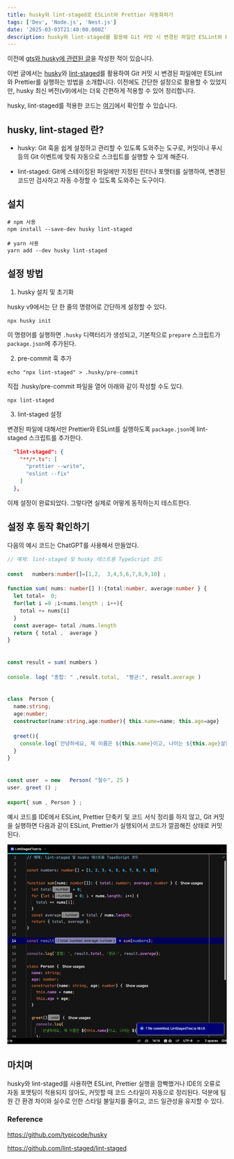 ```yaml
---
title: husky와 lint-staged로 ESLint와 Prettier 자동화하기
tags: ['Dev', 'Node.js', 'Nest.js']
date: '2025-03-03T21:40:00.000Z'
description: husky와 lint-staged를 활용해 Git 커밋 시 변경된 파일만 ESLint와 Prettier를 자동 실행하는 방법을 소개합니다.
---
```


이전에 [gts와 husky에 관련된 글](https://jhyeok.com/gts-and-husky/)을 작성한 적이 있습니다.

이번 글에서는 [husky](https://github.com/typicode/husky)와 [lint-staged](https://github.com/lint-staged/lint-staged)를 활용하여 Git 커밋 시 변경된 파일에만 ESLint와 Prettier를 실행하는 방법을 소개합니다.
이전에도 간단한 설정으로 활용할 수 있었지만, husky 최신 버전(v9)에서는 더욱 간편하게 적용할 수 있어 정리합니다.

husky, lint-staged를 적용한 코드는 [여기](https://github.com/JHyeok/nestjs-api-example/tree/master/.husky)에서 확인할 수 있습니다.

## husky, lint-staged 란?

- husky: Git 훅을 쉽게 설정하고 관리할 수 있도록 도와주는 도구로, 커밋이나 푸시 등의 Git 이벤트에 맞춰 자동으로 스크립트를 실행할 수 있게 해준다.

- lint-staged: Git에 스테이징된 파일에만 지정된 린터나 포맷터를 실행하여, 변경된 코드만 검사하고 자동 수정할 수 있도록 도와주는 도구이다.

## 설치

```
# npm 사용
npm install --save-dev husky lint-staged

# yarn 사용
yarn add --dev husky lint-staged
```

## 설정 방법

1. husky 설치 및 초기화

husky v9에서는 단 한 줄의 명령어로 간단하게 설정할 수 있다.

```
npx husky init
```

이 명령어를 실행하면 `.husky` 디렉터리가 생성되고, 기본적으로 `prepare` 스크립트가 `package.json`에 추가된다.

2. pre-commit 훅 추가

```
echo "npx lint-staged" > .husky/pre-commit
```

직접 .husky/pre-commit 파일을 열어 아래와 같이 작성할 수도 있다.

```
npx lint-staged
```

3. lint-staged 설정

변경된 파일에 대해서만 Prettier와 ESLint를 실행하도록 `package.json`에 lint-staged 스크립트를 추가한다.

```json
  "lint-staged": {
    "**/*.ts": [
      "prettier --write",
      "eslint --fix"
    ]
  },
```

이제 설정이 완료되었다. 그렇다면 실제로 어떻게 동작하는지 테스트한다.

## 설정 후 동작 확인하기

다음의 예시 코드는 ChatGPT를 사용해서 만들었다.

```ts
// 예제: lint-staged 및 husky 테스트용 TypeScript 코드

const   numbers:number[]=[1,2,  3,4,5,6,7,8,9,10] ;

function sum( nums: number[] ):{total:number, average:number } {
  let total=  0;
  for(let i =0 ;i<nums.length ; i++){
    total += nums[i]
  }
  const average= total /nums.length
  return { total ,  average }
}


const result = sum( numbers )

console. log( "총합: " ,result.total,  "평균:", result.average )


class  Person {
  name:string;
  age:number;
  constructor(name:string,age:number){ this.name=name; this.age=age}

  greet(){
    console.log(`안녕하세요, 제 이름은 ${this.name}이고, 나이는 ${this.age}살입니다.`)
  }
}


const user  = new   Person( "철수", 25 )
user. greet () ;

export{ sum , Person } ;
```

예시 코드를 IDE에서 ESLint, Prettier 단축키 및 코드 서식 정리를 하지 않고, Git 커밋을 실행하면 다음과 같이 ESLint, Prettier가 실행되어서 코드가 깔끔해진 상태로 커밋된다.

![husky-lint-staged-result.png](./husky-lint-staged-result.png)

## 마치며

husky와 lint-staged를 사용하면 ESLint, Prettier 실행을 깜빡했거나 IDE의 오류로 자동 포맷팅이 적용되지 않아도, 커밋할 때 코드 스타일이 자동으로 정리된다. 덕분에 팀원 간 환경 차이와 실수로 인한 스타일 불일치를 줄이고, 코드 일관성을 유지할 수 있다.

### Reference

https://github.com/typicode/husky

https://github.com/lint-staged/lint-staged
